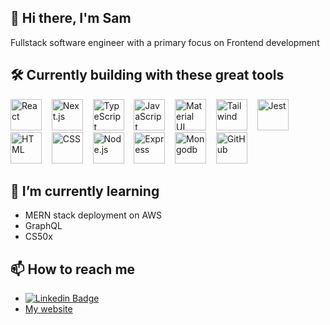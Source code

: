 ## 👋 Hi there, I'm Sam

Fullstack software engineer with a primary focus on Frontend development

## 🛠️ Currently building with these great tools

<p>
    <img src="https://cdn.jsdelivr.net/gh/devicons/devicon/icons/react/react-original.svg" alt="React" width="50" />&nbsp;&nbsp;&nbsp;
    <img src="https://cdn.jsdelivr.net/gh/devicons/devicon/icons/nextjs/nextjs-original-wordmark.svg" alt="Next.js" width="50" />&nbsp;&nbsp;&nbsp;
    <img src="https://cdn.jsdelivr.net/gh/devicons/devicon/icons/typescript/typescript-original.svg" alt="TypeScript" width="50"/>&nbsp;&nbsp;&nbsp;
    <img src="https://cdn.jsdelivr.net/gh/devicons/devicon/icons/javascript/javascript-plain.svg"  alt="JavaScript" width="50"/>&nbsp;&nbsp;&nbsp;
    <img src="https://cdn.jsdelivr.net/gh/devicons/devicon/icons/materialui/materialui-plain.svg" alt="Material UI" width="50"/>&nbsp;&nbsp;&nbsp;
    <img src="https://cdn.jsdelivr.net/gh/devicons/devicon/icons/tailwindcss/tailwindcss-plain.svg" alt="Tailwind" width="50"/>&nbsp;&nbsp;&nbsp;
    <img src="https://cdn.jsdelivr.net/gh/devicons/devicon/icons/jest/jest-plain.svg" alt="Jest" width="50"/>&nbsp;&nbsp;&nbsp;
    <img src="https://cdn.jsdelivr.net/gh/devicons/devicon/icons/html5/html5-plain-wordmark.svg" alt="HTML" width="50"/>&nbsp;&nbsp;&nbsp;
    <img src="https://cdn.jsdelivr.net/gh/devicons/devicon/icons/css3/css3-plain-wordmark.svg" alt="CSS" width="50"/>&nbsp;&nbsp;&nbsp;
    <img src="https://cdn.jsdelivr.net/gh/devicons/devicon/icons/nodejs/nodejs-plain-wordmark.svg" alt="Node.js" width="50"/>&nbsp;&nbsp;&nbsp;
    <img src="https://cdn.jsdelivr.net/gh/devicons/devicon/icons/express/express-original-wordmark.svg" alt="Express" width="50"/>&nbsp;&nbsp;&nbsp;
    <img src="https://cdn.jsdelivr.net/gh/devicons/devicon/icons/mongodb/mongodb-plain-wordmark.svg" alt="Mongodb" width="50"/>&nbsp;&nbsp;&nbsp; 
    <img src="https://cdn.jsdelivr.net/gh/devicons/devicon/icons/github/github-original-wordmark.svg" alt="GitHub" width="50"/>
</p>

## 🌱 I’m currently learning

- MERN stack deployment on AWS
- GraphQL
- CS50x

## 📫 How to reach me

- [![Linkedin Badge](https://img.shields.io/badge/-LinkedIn-blue?style=flat-square&logo=Linkedin&logoColor=white&link=https://www.linkedin.com/in/samuel-trindade-morgan-66804320/)](https://www.linkedin.com/in/samuel-trindade-morgan-66804320/)
-  [My website](https://www.samtmorgan.com)

<!--
**samtmorgan/samtmorgan** is a ✨ _special_ ✨ repository because its `README.md` (this file) appears on your GitHub profile.

Here are some ideas to get you started:

- 🔭 I’m currently working on ...
-
- 👯 I’m looking to collaborate on ...
- 🤔 I’m looking for help with ...
- 💬 Ask me about ...
- 📫 How to reach me: ...
- 😄 Pronouns: ...
- ⚡ Fun fact: ...


<div style={height:'50px'}>
  ![TypeScript](https://cdn.jsdelivr.net/gh/devicons/devicon/icons/typescript/typescript-original.svg)
</div>

-->

